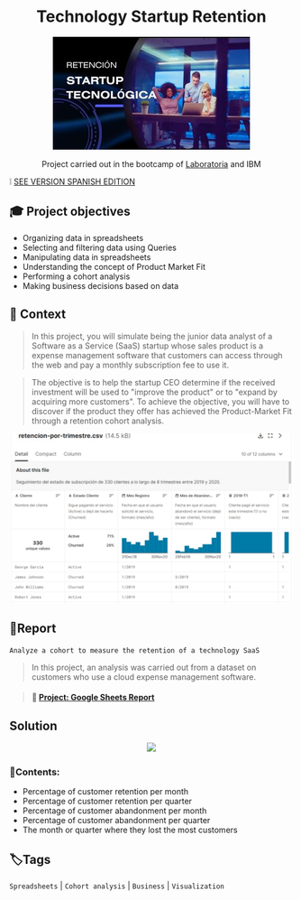 <div align="center"> <h1>Technology Startup Retention </h1> 

![](/Portada-1.jpg)

Project carried out in the bootcamp of [Laboratoria](https://app.laboratoria.la/signup-and-login/) and IBM
</div>

❕ [SEE VERSION SPANISH EDITION](https://github.com/gianelytics/Data-analytics-Project-2/blob/9b0c14ed31116cc5f02f5edddbc7cfee0d0cee06/README_spanish.md)

## 🎓 Project objectives

- Organizing data in spreadsheets
- Selecting and filtering data using Queries
- Manipulating data in spreadsheets
- Understanding the concept of Product Market Fit
- Performing a cohort analysis
- Making business decisions based on data


## 📌 Context
> In this project, you will simulate being the junior data analyst of a Software as a Service (SaaS) startup whose sales product is a expense management software that customers can access through the web and pay a monthly subscription fee to use it.

>The objective is to help the startup CEO determine if the received investment will be used to "improve the product" or to "expand by acquiring more customers". To achieve the objective, you will have to discover if the product they offer has achieved the Product-Market Fit through a retention cohort analysis.

![](/Dataset_1.jpg)


## 🔎Report

    Analyze a cohort to measure the retention of a technology SaaS

>In this project, an analysis was carried out from a dataset on customers who use a cloud expense management software.

> <h4 align="left"> 📝 <a href="https://docs.google.com/spreadsheets/d/1JikkQmyqWjzyq7ZJAeVr1LvYGQkRuKlRCSY7pJWkkfI/edit?usp=sharing">Project: Google Sheets Report</a>
</h4>

## Solution
<div align="center">
  
<a target="_blank" href="https://www.loom.com/share/2c86d07be73f44129c84a6433b162720" rel="noopener noreferrer" >![](https://cdn.loom.com/sessions/thumbnails/2c86d07be73f44129c84a6433b162720-1675567549093-with-play.gif)
  </a>
</div>


### 📄Contents:
- Percentage of customer retention per month
- Percentage of customer retention per quarter
- Percentage of customer abandonment per month
- Percentage of customer abandonment per quarter
- The month or quarter where they lost the most customers

## 🏷️Tags

`Spreadsheets` | `Cohort analysis` | `Business` | `Visualization`

